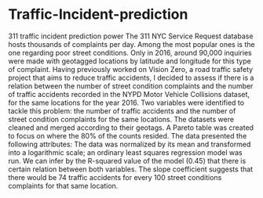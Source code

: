 # Traffic-Incident-prediction
311 traffic incident prediction power
The 311 NYC Service Request database hosts thousands of complaints per day. Among the most popular ones is the one regarding poor street conditions. Only in 2016, around 90,000 inquiries were made with geotagged locations by latitude and longitude for this type of complaint. Having previously worked on Vision Zero, a road traffic safety project that aims to reduce traffic accidents, I decided to assess if there is a relation between the number of street condition complaints and the number of traffic accidents recorded in the NYPD Motor Vehicle Collisions dataset, for the same locations for the year 2016.
Two variables were identified to tackle this problem: the number of traffic accidents and the number of street condition complaints for the same locations. The datasets were cleaned and merged according to their geotags.
A Pareto table was created to focus on where the 80% of the counts resided. The data presented the following attributes:
The data was normalized by its mean and transformed into a logarithmic scale;  an ordinary least squares regression model was run.
We can infer by the R-squared value of the model (0.45) that there is certain relation between both variables. The slope coefficient suggests that there would be 74 traffic accidents for every 100 street conditions complaints for that same location.



